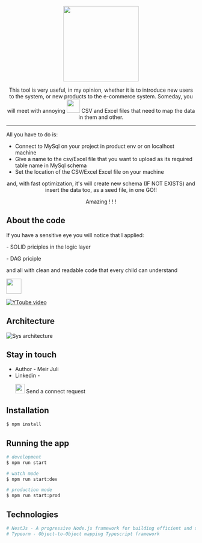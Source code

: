 <p align="center">
  <img src="https://blog.openblocks.dev/_gatsby/image/376626d2b0c5c4aa79daa5c53f49e2d4/2a22caff1b12eeed23153a33837aa41c/how-to-import-or-export-csv-excel-files-in-mysql-header.avif?u=https%3A%2F%2Fimages.ctfassets.net%2F1cnhuyin0xyv%2F4oMvT4BKvC39woUGzrZh6a%2Fec4408701ef2d2e9e273c9aa8d670a58%2Fhow-to-import-or-export-csv-excel-files-in-mysql-header.png&a=w%3D1448%26h%3D642%26fm%3Davif%26q%3D75&cd=2023-02-10T07%3A17%3A29.650Z" width="200" />
</p>

<p align="center">
  This tool is very useful, in my opinion, whether it is to introduce new users to the system,  or new products to the e-commerce system. Someday, you will meet with annoying <img src="https://m.media-amazon.com/images/W/MEDIAX_792452-T2/images/I/719IQp4yPuL._SX522_.jpg" width=35 height=35 /> CSV and Excel files that need to map the data in them and other.
<hr/>
 All you have to do is: <ul>
   <li>Connect to MySql on your project in product env or on localhost machine</li>
   <li>Give a name to the csv/Excel file that you want to upload as its required table name in MySql schema</li>
   <li>Set the location of the CSV/Excel Excel file on your machine</li>
 </ul> 
</p>
  <p align="center" style={color:'red'}>and, with fast optimization, it's will create new schema (IF NOT EXISTS) and insert the data too, as a seed file, in one GO!!</p>
  <p align="center" font-size="22px"> Amazing ! ! ! </p>

  ## About the code
  <p>If you have a sensitive eye you will notice that I applied:</p> 
    <p>- SOLID priciples in the logic layer</p>
    <p>- DAG priciple</p> 
    <p>and all with clean and readable code that every child can understand</p><img src="https://storage.googleapis.com/sticker-prod/NFYUpmqjfGbOHVAUydxk/cover.thumb256.png" width=40 height=40/>

  [![YToube video](https://www.youtube.com/watch?v=Jwo1TUFAEsA)](https://github.com/HeloyoM/csv-transporter/assets/57059886/636137ea-7e9c-4ebe-8728-b88c13cf1817)
  
  ## Architecture
  ![Sys architecture](https://github.com/HeloyoM/csv-transporter/assets/57059886/f0bc8f19-9784-43c7-9554-e0ef92687c62)

  ## Stay in touch

- Author - Meir Juli
- Linkedin -
  <p><a href="https://www.linkedin.com/in/meir-juli-a301a5197" target="_blank"><img src="https://cdn2.iconfinder.com/data/icons/social-media-2285/512/1_Linkedin_unofficial_colored_svg-512.png" width=25 height=25 /></a> Send a connect request</p>

## Installation

```bash
$ npm install
```

## Running the app

```bash
# development
$ npm run start

# watch mode
$ npm run start:dev

# production mode
$ npm run start:prod
```
## Technologies
```bash
# NestJs - A progressive Node.js framework for building efficient and scalable server-side applications.
# Typeorm - Object-to-Object mapping Typescript framework 
```
